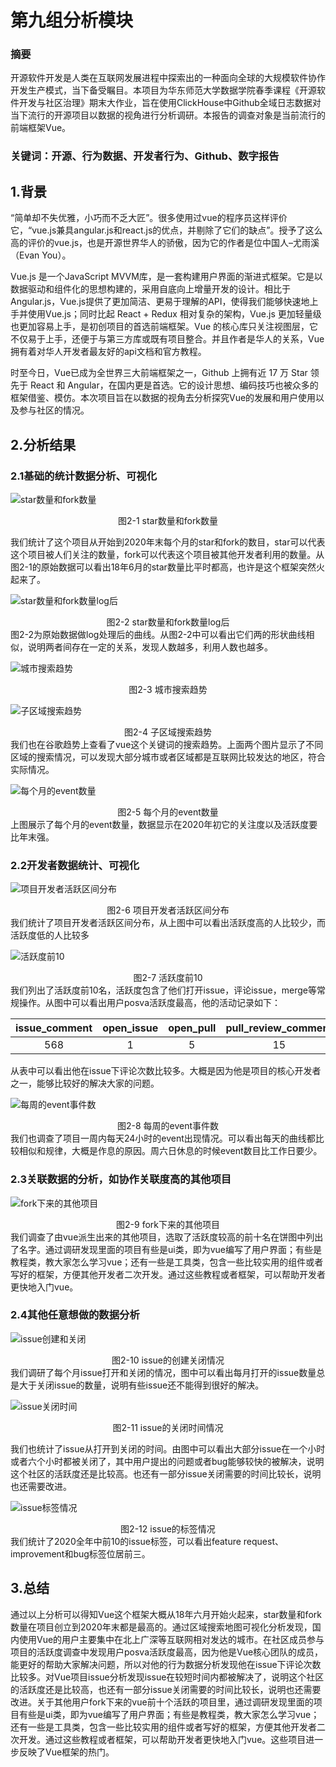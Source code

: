 # 第九组分析模块
### 摘要
开源软件开发是人类在互联网发展进程中探索出的一种面向全球的大规模软件协作开发生产模式，当下备受瞩目。本项目为华东师范大学数据学院春季课程《开源软件开发与社区治理》期末大作业，旨在使用ClickHouse中Github全域日志数据对当下流行的开源项目以数据的视角进行分析调研。本报告的调查对象是当前流行的前端框架Vue。
### 关键词：开源、行为数据、开发者行为、Github、数字报告
## 1.背景
“简单却不失优雅，小巧而不乏大匠”。很多使用过vue的程序员这样评价它，“vue.js兼具angular.js和react.js的优点，并剔除了它们的缺点”。授予了这么高的评价的vue.js，也是开源世界华人的骄傲，因为它的作者是位中国人–尤雨溪（Evan You）。

Vue.js 是一个JavaScript MVVM库，是一套构建用户界面的渐进式框架。它是以数据驱动和组件化的思想构建的，采用自底向上增量开发的设计。相比于Angular.js，Vue.js提供了更加简洁、更易于理解的API，使得我们能够快速地上手并使用Vue.js；同时比起 React + Redux 相对复杂的架构，Vue.js 更加轻量级也更加容易上手，是初创项目的首选前端框架。Vue 的核心库只关注视图层，它不仅易于上手，还便于与第三方库或既有项目整合。并且作者是华人的关系，Vue拥有着对华人开发者最友好的api文档和官方教程。

时至今日，Vue已成为全世界三大前端框架之一，Github 上拥有近 17 万 Star 领先于 React 和 Angular，在国内更是首选。它的设计思想、编码技巧也被众多的框架借鉴、模仿。本次项目旨在以数据的视角去分析探究Vue的发展和用户使用以及参与社区的情况。
## 2.分析结果
### 2.1基础的统计数据分析、可视化
![star数量和fork数量](./image/f7.png)
<center>图2-1 star数量和fork数量</center>

我们统计了这个项目从开始到2020年末每个月的star和fork的数目，star可以代表这个项目被人们关注的数量，fork可以代表这个项目被其他开发者利用的数量。从图2-1的原始数据可以看出18年6月的star数量比平时都高，也许是这个框架突然火起来了。

![star数量和fork数量log后](./image/f8.png)
<center>图2-2 star数量和fork数量log后</center>
图2-2为原始数据做log处理后的曲线。从图2-2中可以看出它们两的形状曲线相似，说明两者间存在一定的关系，发现人数越多，利用人数也越多。


![城市搜索趋势](./image/城市搜索趋势.png)
<center>图2-3 城市搜索趋势</center>

![子区域搜索趋势](./image/子区域搜索趋势.png)
<center>图2-4 子区域搜索趋势</center>
我们也在谷歌趋势上查看了vue这个关键词的搜索趋势。上面两个图片显示了不同区域的搜索情况，可以发现大部分城市或者区域都是互联网比较发达的地区，符合实际情况。

![每个月的event数量](./image/f4.png)
<center>图2-5 每个月的event数量</center>
上图展示了每个月的event数量，数据显示在2020年初它的关注度以及活跃度要比年末强。

### 2.2开发者数据统计、可视化
![项目开发者活跃区间分布](./image/f1.png)
<center>图2-6 项目开发者活跃区间分布</center>
我们统计了项目开发者活跃区间分布，从上图中可以看出活跃度高的人比较少，而活跃度低的人比较多

![活跃度前10](./image/f2.png)
<center>图2-7 活跃度前10</center>
我们列出了活跃度前10名，活跃度包含了他们打开issue，评论issue，merge等常规操作。从图中可以看出用户posva活跃度最高，他的活动记录如下：

| issue_comment | open_issue | open_pull | pull_review_comment | merge_pull|
| :----: | :----: | :----: | :----: | :----: |
| 568 | 1 | 5 | 15 | 4.282 |

从表中可以看出他在issue下评论次数比较多。大概是因为他是项目的核心开发者之一，能够比较好的解决大家的问题。

![每周的event事件数](./image/f3.png)
<center>图2-8 每周的event事件数</center>
我们也调查了项目一周内每天24小时的event出现情况。可以看出每天的曲线都比较相似和规律，大概是作息的原因。周六日休息的时候event数目比工作日要少。

### 2.3关联数据的分析，如协作关联度高的其他项目

![fork下来的其他项目](./image/f9.png)
<center>图2-9 fork下来的其他项目</center>
我们调查了由vue派生出来的其他项目，选取了活跃度较高的前十名在饼图中列出了名字。通过调研发现里面的项目有些是ui类，即为vue编写了用户界面；有些是教程类，教大家怎么学习vue；还有一些是工具类，包含一些比较实用的组件或者写好的框架，方便其他开发者二次开发。通过这些教程或者框架，可以帮助开发者更快地入门vue。

### 2.4其他任意想做的数据分析
![issue创建和关闭](./image/f5.png)
<center>图2-10 issue的创建关闭情况</center>
我们调研了每个月issue打开和关闭的情况，图中可以看出每月打开的issue数量总是大于关闭issue的数量，说明有些issue还不能得到很好的解决。

![issue关闭时间](./image/f6.png)
<center>图2-11 issue的关闭时间情况</center>

我们也统计了issue从打开到关闭的时间。由图中可以看出大部分issue在一个小时或者六个小时都被关闭了，其中用户提出的问题或者bug能够较快的被解决，说明这个社区的活跃度还是比较高。也还有一部分issue关闭需要的时间比较长，说明也还需要改进。

![issue标签情况](./image/f10.png)
<center>图2-12 issue的标签情况</center>
我们统计了2020全年中前10的issue标签，可以看出feature request、improvement和bug标签位居前三。

## 3.总结
通过以上分析可以得知Vue这个框架大概从18年六月开始火起来，star数量和fork数量在项目创立到2020年末都是最高的。通过区域搜索地图可视化分析发现，国内使用Vue的用户主要集中在北上广深等互联网相对发达的城市。在社区成员参与项目的活跃度调查中发现用户posva活跃度最高，因为他是Vue核心团队的成员，能更好的帮助大家解决问题，所以对他的行为数据分析发现他在issue下评论次数比较多。对Vue项目issue分析发现issue在较短时间内都被解决了，说明这个社区的活跃度还是比较高，也还有一部分issue关闭需要的时间比较长，说明也还需要改进。关于其他用户fork下来的vue前十个活跃的项目里，通过调研发现里面的项目有些是ui类，即为vue编写了用户界面；有些是教程类，教大家怎么学习vue；还有一些是工具类，包含一些比较实用的组件或者写好的框架，方便其他开发者二次开发。通过这些教程或者框架，可以帮助开发者更快地入门vue。这些项目进一步反映了Vue框架的热门。